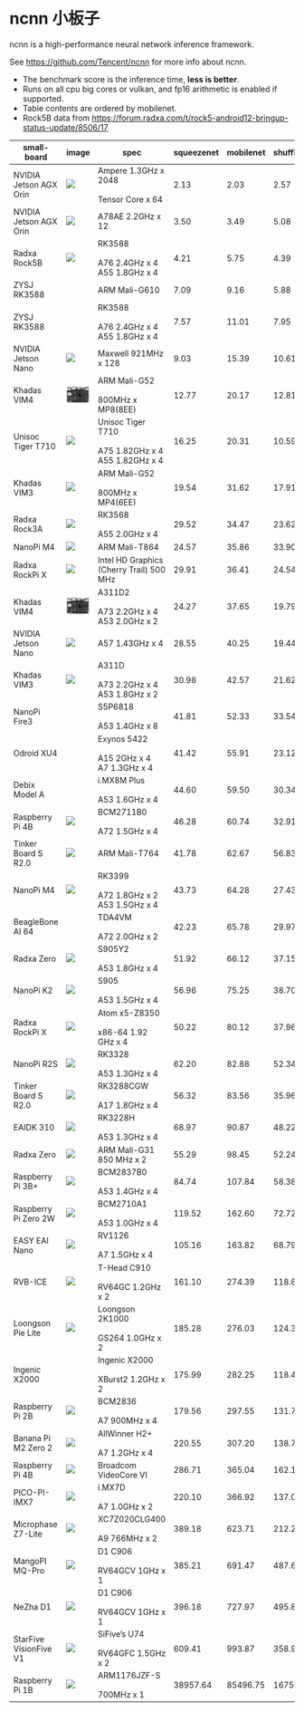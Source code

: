 # ncnn 小板子

ncnn is a high-performance neural network inference framework.

See https://github.com/Tencent/ncnn for more info about ncnn.

* The benchmark score is the inference time, **less is better**.
* Runs on all cpu big cores or vulkan, and fp16 arithmetic is enabled if supported.
* Table contents are ordered by mobilenet.
* Rock5B data from https://forum.radxa.com/t/rock5-android12-bringup-status-update/8506/17

|small-board|image|spec|squeezenet|mobilenet|shufflenet|
|---|---|---|---|---|---|
|NVIDIA Jetson AGX Orin|![](/images/jetsonagxorin.jpg)|Ampere 1.3GHz x 2048<br /><br />Tensor Core x 64|2.13|2.03|2.57|
|NVIDIA Jetson AGX Orin|![](/images/jetsonagxorin.jpg)|A78AE 2.2GHz x 12|3.50|3.49|5.08|
|Radxa Rock5B|![](/images/rock5b.jpg)|RK3588<br /><br />A76 2.4GHz x 4<br />A55 1.8GHz x 4|4.21|5.75|4.39|
|ZYSJ RK3588| |ARM Mali-G610|7.09|9.16|5.88|
|ZYSJ RK3588| |RK3588<br /><br />A76 2.4GHz x 4<br />A55 1.8GHz x 4|7.57|11.01|7.95|
|NVIDIA Jetson Nano|![](/images/jetsonnano.jpg)|Maxwell 921MHz x 128|9.03|15.39|10.61|
|Khadas VIM4|![](/images/vim4.jpg)|ARM Mali-G52<br /><br />800MHz x MP8(8EE)|12.77|20.17|12.81|
|Unisoc Tiger T710|![](/images/unisoct710.jpg)|Unisoc Tiger T710<br /><br />A75 1.82GHz x 4<br />A55 1.82GHz x 4|16.25|20.31|10.59|
|Khadas VIM3|![](/images/vim3.jpg)|ARM Mali-G52<br /><br />800MHz x MP4(6EE)|19.54|31.62|17.91|
|Radxa Rock3A|![](/images/rock3a.jpg)|RK3568<br /><br />A55 2.0GHz x 4|29.52|34.47|23.62|
|NanoPi M4|![](/images/nanopim4.jpg)|ARM Mali-T864|24.57|35.86|33.90|
|Radxa RockPi X|![](/images/rockpix.jpg)|Intel HD Graphics (Cherry Trail) 500 MHz|29.91|36.41|24.54|
|Khadas VIM4|![](/images/vim4.jpg)|A311D2<br /><br />A73 2.2GHz x 4<br />A53 2.0GHz x 2|24.27|37.65|19.79|
|NVIDIA Jetson Nano|![](/images/jetsonnano.jpg)|A57 1.43GHz x 4|28.55|40.25|19.44|
|Khadas VIM3|![](/images/vim3.jpg)|A311D<br /><br />A73 2.2GHz x 4<br />A53 1.8GHz x 2|30.98|42.57|21.62|
|NanoPi Fire3||S5P6818<br /><br />A53 1.4GHz x 8|41.81|52.33|33.54|
|Odroid XU4||Exynos 5422<br /><br />A15 2GHz x 4<br />A7 1.3GHz x 4|41.42|55.91|23.12|
|Debix Model A||i.MX8M Plus<br /><br />A53 1.6GHz x 4|44.60|59.50|30.34|
|Raspberry Pi 4B|![](/images/rasp4b.jpg)|BCM2711B0<br /><br />A72 1.5GHz x 4|46.28|60.74|32.91|
|Tinker Board S R2.0|![](/images/tinkersr2.jpg)|ARM Mali-T764|41.78|62.67|56.83|
|NanoPi M4|![](/images/nanopim4.jpg)|RK3399<br /><br />A72 1.8GHz x 2<br />A53 1.5GHz x 4|43.73|64.28|27.43|
|BeagleBone AI 64||TDA4VM<br /><br />A72 2.0GHz x 2|42.23|65.78|29.97|
|Radxa Zero|![](/images/radxazero.jpg)|S905Y2<br /><br />A53 1.8GHz x 4|51.92|66.12|37.15|
|NanoPi K2|![](/images/nanopik2.jpg)|S905<br /><br />A53 1.5GHz x 4|56.96|75.25|38.70|
|Radxa RockPi X|![](/images/rockpix.jpg)|Atom x5-Z8350<br /><br />x86-64 1.92 GHz x 4|50.22|80.12|37.96|
|NanoPi R2S|![](/images/nanopir2s.jpg)|RK3328<br /><br />A53 1.3GHz x 4|62.20|82.88|52.34|
|Tinker Board S R2.0|![](/images/tinkersr2.jpg)|RK3288CGW<br /><br />A17 1.8GHz x 4|56.32|83.56|35.96|
|EAIDK 310|![](/images/eaidk310.jpg)|RK3228H<br /><br />A53 1.3GHz x 4|68.97|90.87|48.22|
|Radxa Zero|![](/images/radxazero.jpg)|ARM Mali-G31 850 MHz x 2|55.29|98.45|52.24|
|Raspberry Pi 3B+|![](/images/rasp3b.jpg)|BCM2837B0<br /><br />A53 1.4GHz x 4|84.74|107.84|58.38|
|Raspberry Pi Zero 2W|![](/images/raspz2.jpg)|BCM2710A1<br /><br />A53 1.0GHz x 4|119.52|162.60|72.72|
|EASY EAI Nano|![](/images/easyeainano.jpg)|RV1126<br /><br />A7 1.5GHz x 4|105.16|163.82|68.79|
|RVB-ICE|![](/images/ice.jpg)|T-Head C910<br /><br />RV64GC 1.2GHz x 2|161.10|274.39|118.61|
|Loongson Pie Lite|![](/images/ls2k.jpg)|Loongson 2K1000<br /><br />GS264 1.0GHz x 2|185.28|276.03|124.39|
|Ingenic X2000||Ingenic X2000<br /><br />XBurst2 1.2GHz x 2|175.99|282.25|118.4|
|Raspberry Pi 2B|![](/images/rasp2b.jpg)|BCM2836<br /><br />A7 900MHz x 4|179.56|297.55|131.78|
|Banana Pi M2 Zero 2|![](/images/bananaz2.jpg)|AllWinner H2+<br /><br />A7 1.2GHz x 4|220.55|307.20|138.77|
|Raspberry Pi 4B|![](/images/rasp4b.jpg)|Broadcom VideoCore VI|286.71|365.04|162.14|
|PICO-PI-IMX7|![](/images/pico.jpg)|i.MX7D<br /><br />A7 1.0GHz x 2|220.10|366.92|137.02|
|Microphase Z7-Lite|![](/images/z7lite.jpg)|XC7Z020CLG400<br /><br />A9 766MHz x 2|389.18|623.71|212.20|
|MangoPI MQ-Pro|![](/images/mq-pro.jpg)|D1 C906<br /><br />RV64GCV 1GHz x 1|385.21|691.47|487.67|
|NeZha D1|![](/images/nezhad1.jpg)|D1 C906<br /><br />RV64GCV 1GHz x 1|396.18|727.97|495.87|
|StarFive VisionFive V1|![](/images/visionfivev1.jpg)|SiFive’s U74<br /><br />RV64GFC 1.5GHz x 2|609.41|993.87|358.98|
|Raspberry Pi 1B|![](/images/rasp1b.jpg)|ARM1176JZF-S<br /><br />700MHz x 1|38957.64|85496.75|16750.39|

